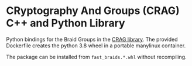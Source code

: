 CRyptography And Groups (CRAG) C++ and Python Library
====

Python bindings for the Braid Groups in the [CRAG library](https://github.com/stevens-crag/crag). The provided Dockerfile creates the python 3.8 wheel in a portable manylinux container.

The package can be installed from `fast_braids.*.whl` without recompiling.
